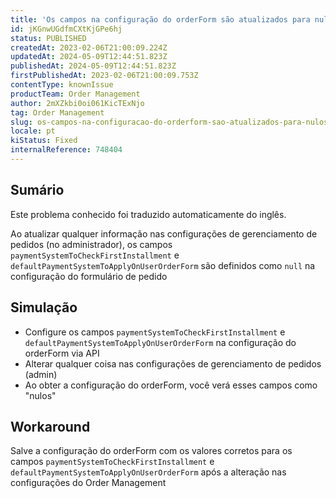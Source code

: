 ```yaml
---
title: 'Os campos na configuração do orderForm são atualizados para nulos quando há alguma alteração nas configurações do Order Management.'
id: jKGnwUGdfmCXtKjGPe6hj
status: PUBLISHED
createdAt: 2023-02-06T21:00:09.224Z
updatedAt: 2024-05-09T12:44:51.823Z
publishedAt: 2024-05-09T12:44:51.823Z
firstPublishedAt: 2023-02-06T21:00:09.753Z
contentType: knownIssue
productTeam: Order Management
author: 2mXZkbi0oi061KicTExNjo
tag: Order Management
slug: os-campos-na-configuracao-do-orderform-sao-atualizados-para-nulos-quando-ha-alguma-alteracao-nas-configuracoes-do-order-management
locale: pt
kiStatus: Fixed
internalReference: 748404
---
```


## Sumário

<div class="alert alert-info">
  <p>Este problema conhecido foi traduzido automaticamente do inglês.</p>
</div>


Ao atualizar qualquer informação nas configurações de gerenciamento de pedidos (no administrador), os campos `paymentSystemToCheckFirstInstallment` e `defaultPaymentSystemToApplyOnUserOrderForm` são definidos como `null` na configuração do formulário de pedido

## Simulação



- Configure os campos `paymentSystemToCheckFirstInstallment` e `defaultPaymentSystemToApplyOnUserOrderForm` na configuração do orderForm via API
- Alterar qualquer coisa nas configurações de gerenciamento de pedidos (admin)
- Ao obter a configuração do orderForm, você verá esses campos como "nulos"

## Workaround


Salve a configuração do orderForm com os valores corretos para os campos `paymentSystemToCheckFirstInstallment` e `defaultPaymentSystemToApplyOnUserOrderForm` após a alteração nas configurações do Order Management




